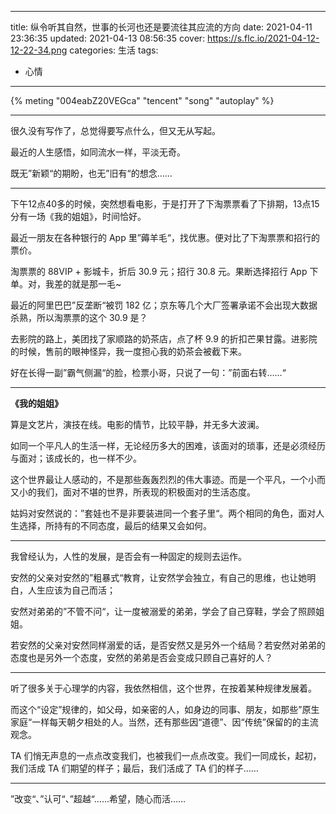----
title: 纵令听其自然，世事的长河也还是要流往其应流的方向
date: 2021-04-11 23:36:35
updated: 2021-04-13 08:56:35
cover: https://s.flc.io/2021-04-12-12-22-34.png
categories: 生活
tags:
- 心情
----

{% meting "004eabZ20VEGca" "tencent" "song" "autoplay" %}

----

很久没有写作了，总觉得要写点什么，但又无从写起。

最近的人生感悟，如同流水一样，平淡无奇。

既无”新颖“的期盼，也无”旧有“的想念……

<!-- more -->

----

下午12点40多的时候，突然想看电影，于是打开了下淘票票看了下排期，13点15分有一场《我的姐姐》，时间恰好。

最近一朋友在各种银行的 App 里”薅羊毛“，找优惠。便对比了下淘票票和招行的票价。

淘票票的 88VIP + 影城卡，折后 30.9 元；招行 30.8 元。果断选择招行 App 下单。对，我差的就是那一毛~

最近的阿里巴巴”反垄断“被罚 182 亿；京东等几个大厂签署承诺不会出现大数据杀熟，所以淘票票的这个 30.9 是？

去影院的路上，美团找了家顺路的奶茶店，点了杯 9.9 的折扣芒果甘露。进影院的时候，售前的眼神怪异，我一度担心我的奶茶会被截下来。

好在长得一副”霸气侧漏“的脸，检票小哥，只说了一句：”前面右转……“

----

**《我的姐姐》**

算是文艺片，演技在线。电影的情节，比较平静，并无多大波澜。

如同一个平凡人的生活一样，无论经历多大的困难，该面对的琐事，还是必须经历与面对；该成长的，也一样不少。

这个世界最让人感动的，不是那些轰轰烈烈的伟大事迹。而是一个平凡，一个小而又小的我们，面对不堪的世界，所表现的积极面对的生活态度。

姑妈对安然说的：”套娃也不是非要装进同一个套子里“。两个相同的角色，面对人生选择，所持有的不同态度，最后的结果又会如何。

----

我曾经认为，人性的发展，是否会有一种固定的规则去运作。

安然的父亲对安然的”粗暴式“教育，让安然学会独立，有自己的思维，也让她明白，人生应该为自己而活；

安然对弟弟的”不管不问“，让一度被溺爱的弟弟，学会了自己穿鞋，学会了照顾姐姐。

若安然的父亲对安然同样溺爱的话，是否安然又是另外一个结局？若安然对弟弟的态度也是另外一个态度，安然的弟弟是否会变成只顾自己喜好的人？

----

听了很多关于心理学的内容，我依然相信，这个世界，在按着某种规律发展着。

而这个“设定”规律的，如父母，如亲密的人，如身边的同事、朋友，如那些”原生家庭“一样每天朝夕相处的人。当然，还有那些因“道德”、因“传统”保留的的主流观念。

TA 们悄无声息的一点点改变我们，也被我们一点点改变。我们一同成长，起初，我们活成 TA 们期望的样子；最后，我们活成了 TA 们的样子……

----

”改变“、”认可“、”超越“……希望，随心而活……
